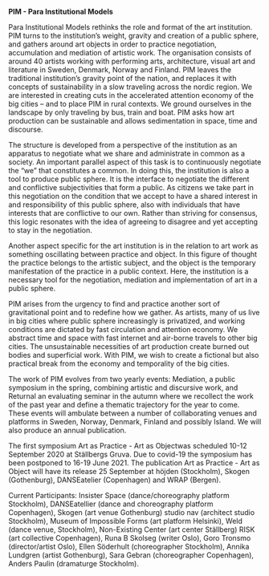 **PIM - Para Institutional Models**

Para Institutional Models rethinks the role and format of the art institution. PIM turns
to the institution’s weight, gravity and creation of a public sphere, and gathers around art
objects in order to practice negotiation, accumulation and mediation of artistic work. The
organisation consists of around 40 artists working with performing arts, architecture, visual
art and literature in Sweden, Denmark, Norway and Finland.
PIM leaves the traditional institution’s gravity point of the nation, and replaces it with
concepts of sustainability in a slow traveling across the nordic region. We are interested in
creating cuts in the accelerated attention economy of the big cities – and to place PIM in
rural contexts. We ground ourselves in the landscape by only traveling by bus, train and
boat. PIM asks how art production can be sustainable and allows sedimentation in space,
time and discourse.

The structure is developed from a perspective of the institution as an apparatus to
negotiate what we share and administrate in common as a society. An important parallel
aspect of this task is to continuously negotiate the “we” that constitutes a common. 
In doing this, the institution is also a tool to produce public sphere. It is the interface to
negotiate the different and conflictive subjectivities that form a public. As citizens we take
part in this negotiation on the condition that we accept to have a shared interest in and
responsibility of this public sphere, also with individuals that have interests that are
conflictive to our own. Rather than striving for consensus, this logic resonates with the idea
of agreeing to disagree and yet accepting to stay in the negotiation. 

Another aspect specific for the art institution is in the relation to art work as something
oscillating between practice and object. In this figure of thought the practice belongs to the
artistic subject, and the object is the temporary manifestation of the practice in a public
context. Here, the institution is a necessary tool for the negotiation, mediation and
implementation of art in a public sphere.

PIM arises from the urgency to find and practice another sort of gravitational point and to
redefine how we gather. As artists, many of us live in big cities where public sphere
increasingly is privatized, and working conditions are dictated by fast circulation and
attention economy. We abstract time and space with fast internet and air-borne travels to
other big cities. The unsustainable necessities of art production create burned out bodies
and superficial work. With PIM, we wish to create a fictional but also practical break from
the economy and temporality of the big cities.

The work of PIM evolves from two yearly events: Mediation, a public symposium in the
spring, combining artistic and discursive work, and Returnal an evaluating seminar in the
autumn where we recollect the work of the past year and define a thematic trajectory for
the year to come. These events will ambulate between a number of collaborating venues
and platforms in Sweden, Norway, Denmark, Finland and possibly Island. We will also
produce an annual publication.

The first symposium Art as Practice - Art as Objectwas scheduled 10-12 September 2020 at Ställbergs Gruva. Due to covid-19 the symposium has been postponed to 16-19 June 2021.
The publication Art as Practice - Art as Object will have its release 25 September at höjden (Stockholm), Skogen (Gothenburg), DANSEatelier (Copenhagen) and WRAP (Bergen).

Current Participants: Insister Space (dance/choreography platform Stockholm),
DANSEatellier (dance and choreography platform Copenhagen), Skogen (art venue
Gothenburg) studio nav (architect studio Stockholm), Museum of Impossible Forms (art
platform Helsinki), Weld (dance venue, Stockholm), Non-Existing Center (art center
Ställberg) RISK (art collective Copenhagen), Runa B Skolseg (writer Oslo), Goro Tronsmo
(director/artist Oslo), Ellen Söderhult (choreographer Stockholm), Annika Lundgren (artist
Gothenburg), Sara Gebran (choreographer Copenhagen), Anders Paulin (dramaturge
Stockholm).
